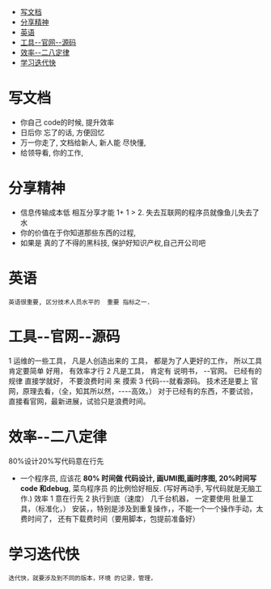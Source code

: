 
<!-- TOC -->

- [写文档](#写文档)
- [分享精神](#分享精神)
- [英语](#英语)
- [工具--官网--源码](#工具--官网--源码)
- [效率--二八定律](#效率--二八定律)
- [学习迭代快](#学习迭代快)

<!-- /TOC -->



# 写文档          
* 你自己 code的时候,   提升效率          
* 日后你 忘了的话, 方便回忆
* 万一你走了,  文档给新人, 新人能 尽快懂,   
* 给领导看,  你的工作, 

# 分享精神             
* 信息传输成本低       相互分享才能 1+ 1 > 2.   失去互联网的程序员就像鱼儿失去了水
* 你的价值在于你知道那些东西的过程,  
* 如果是 真的了不得的黑科技,     保护好知识产权,自己开公司吧

# 英语
    英语很重要, 区分技术人员水平的  重要 指标之一. 

# 工具--官网--源码
  1 运维的一些工具，    凡是人创造出来的 工具，    都是为了人更好的工作，  所以工具肯定要简单 好用， 有效率才行
  2 凡是工具，   肯定有  说明书，  --官网。 已经有的规律 直接学就好， 不要浪费时间 来 摸索
  3 代码---就看源码。
		技术还是要上  官网，原理去看，（全，知其所以然，----高效。）
		对于已经有的东西，不要试验，直接看官网，最新进展，试验只是浪费时间。

# 效率--二八定律
80%设计20%写代码意在行先
* 一个程序员, 应该花 **80% 时间做  代码设计, 画UMI图,画时序图, 20%时间写code 和debug**,  菜鸟程序员 的比例恰好相反.   (写好再动手, 写代码就是无脑工作.)
    效率     1 意在行先    2 执行到底（速度）
    几千台机器， 一定要使用  批量工具，（标准化，）
    安装，，特别是涉及到重复操作，，不能一个一个操作手动，太费时间了， 还有下载费时间（要用脚本，包提前准备好）
 	
# 学习迭代快
    迭代快，就要涉及到不同的版本，环境 的记录，管理，




